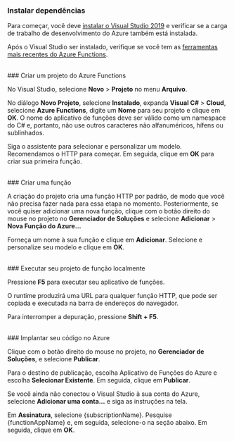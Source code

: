 ### <a name="install-dependencies"></a>Instalar dependências

Para começar, você deve <a href="https://go.microsoft.com/fwlink/?linkid=2016389" target="_blank">instalar o Visual Studio 2019</a> e verificar se a carga de trabalho de desenvolvimento do Azure também está instalada.

Após o Visual Studio ser instalado, verifique se você tem as <a href="https://go.microsoft.com/fwlink/?linkid=2016394" target="_blank">ferramentas mais recentes do Azure Functions</a>.

<br/>
### <a name="create-an-azure-functions-project"></a>Criar um projeto do Azure Functions

No Visual Studio, selecione **Novo** > **Projeto** no menu **Arquivo**.

No diálogo **Novo Projeto**, selecione **Instalado**, expanda **Visual C#** > **Cloud**, selecione **Azure Functions**, digite um **Nome** para seu projeto e clique em **OK**. O nome do aplicativo de funções deve ser válido como um namespace do C# e, portanto, não use outros caracteres não alfanuméricos, hífens ou sublinhados.

Siga o assistente para selecionar e personalizar um modelo. Recomendamos o HTTP para começar. Em seguida, clique em **OK** para criar sua primeira função.

<br/>
### <a name="create-a-function"></a>Criar uma função

A criação do projeto cria uma função HTTP por padrão, de modo que você não precisa fazer nada para essa etapa no momento. Posteriormente, se você quiser adicionar uma nova função, clique com o botão direito do mouse no projeto no **Gerenciador de Soluções** e selecione **Adicionar** > **Nova Função do Azure…**

Forneça um nome à sua função e clique em **Adicionar**. Selecione e personalize seu modelo e clique em **OK**.

<br/>
### <a name="run-your-function-project-locally"></a>Executar seu projeto de função localmente

Pressione **F5** para executar seu aplicativo de funções.

O runtime produzirá uma URL para qualquer função HTTP, que pode ser copiada e executada na barra de endereços do navegador.

Para interromper a depuração, pressione **Shift + F5**.

<br/>
### <a name="deploy-your-code-to-azure"></a>Implantar seu código no Azure

Clique com o botão direito do mouse no projeto, no **Gerenciador de Soluções**, e selecione **Publicar**.

Para o destino de publicação, escolha Aplicativo de Funções do Azure e escolha **Selecionar Existente**. Em seguida, clique em **Publicar**.

Se você ainda não conectou o Visual Studio à sua conta do Azure, selecione **Adicionar uma conta…** e siga as instruções na tela.

Em **Assinatura**, selecione {subscriptionName}. Pesquise {functionAppName} e, em seguida, selecione-o na seção abaixo. Em seguida, clique em **OK**.
